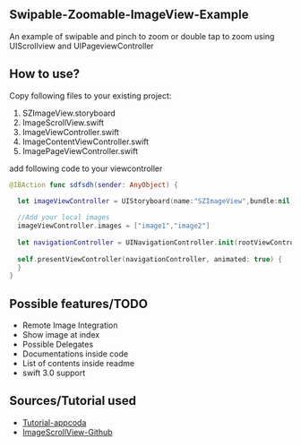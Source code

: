 ## Swipable-Zoomable-ImageView-Example
An example of swipable and pinch to zoom or double tap to zoom using UIScrollview and UIPageviewController

## How to use?
Copy following files to your existing project:

1. SZImageView.storyboard
2. ImageScrollView.swift
3. ImageViewController.swift
4. ImageContentViewController.swift
5. ImagePageViewController.swift

add following code to your viewcontroller


``` swift
@IBAction func sdfsdh(sender: AnyObject) {

  let imageViewController = UIStoryboard(name:"SZImageView",bundle:nil).instantiateViewControllerWithIdentifier("ImageViewController") as! ImageViewController
  
  //Add your local images
  imageViewController.images = ["image1","image2"]
  
  let navigationController = UINavigationController.init(rootViewController: imageViewController)
  
  self.presentViewController(navigationController, animated: true) {
  }
}
```



## Possible features/TODO

- Remote Image Integration
- Show image at index
- Possible Delegates
- Documentations inside code 
- List of contents inside readme
- swift 3.0 support

## Sources/Tutorial used

- [Tutorial-appcoda](http://www.appcoda.com/uipageviewcontroller-storyboard-tutorial/)
- [ImageScrollView-Github](https://github.com/huynguyencong/ImageScrollView)
